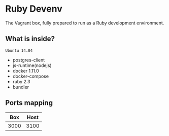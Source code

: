 # Ruby Devenv

The Vagrant box, fully prepared to run as a Ruby development environment.

## What is inside?

`Ubuntu 14.04`

* postgres-client
* js-runtime(nodejs)
* docker 1.11.0
* docker-compose
* ruby 2.3
* bundler

## Ports mapping

|     Box    | Host |
|:----------:|:----:|
|    3000    | 3100 |
